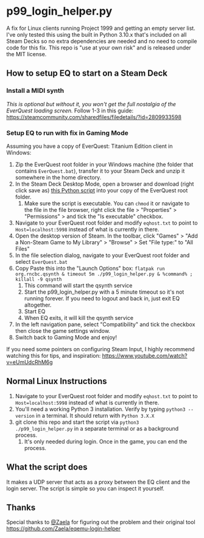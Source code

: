 # p99_login_helper.py

A fix for Linux clients running Project 1999 and getting an empty server list. I've only tested this using the built in Python 3.10.x that's included on all Steam Decks so no extra dependencies are needed and no need to compile code for this fix. This repo is "use at your own risk" and is released under the MIT license.

## How to setup EQ to start on a Steam Deck

### Install a MIDI synth

*This is optional but without it, you won't get the full nostalgia of the EverQuest loading screen.*
Follow 1-3 in this guide:
https://steamcommunity.com/sharedfiles/filedetails/?id=2809933598

### Setup EQ to run with fix in Gaming Mode

Assuming you have a copy of EverQuest: Titanium Edition client in Windows:

1. Zip the EverQuest root folder in your Windows machine (the folder that contains `EverQuest.bat`), transfer it to your Steam Deck and unzip it somewhere in the home directory.
2. In the Steam Deck Desktop Mode, open a browser and download (right click save as) [this Python script](https://raw.githubusercontent.com/rtrajano/p99_login_helper/main/p99_login_helper.py) into your copy of the EverQuest root folder.
    1. Make sure the script is executable. You can `chmod` it or navigate to the file in the file browser, right click the file > "Properties" > "Permissions" > and tick the "Is executable" checkbox.
3. Navigate to your EverQuest root folder and modify `eqhost.txt` to point to `Host=localhost:5998` instead of what is currently in there.
4. Open the desktop version of Steam. In the toolbar, click "Games" > "Add a Non-Steam Game to My Library" > "Browse" > Set "File type:" to "All Files"
5. In the file selection dialog, navigate to your EverQuest root folder and select `EverQuest.bat`
6. Copy Paste this into the "Launch Options" box: `flatpak run org.rncbc.qsynth & timeout 5m ./p99_login_helper.py & %command% ; killall -9 qsynth`
    1. This command will start the qsynth service
    2. Start the p99_login_helper.py with a 5 minute timeout so it's not running forever. If you need to logout and back in, just exit EQ altogether.
    3. Start EQ
    4. When EQ exits, it will kill the qsynth service
7. In the left navigation pane, select "Compatibility" and tick the checkbox then close the game settings window.
8. Switch back to Gaming Mode and enjoy!

If you need some pointers on configuring Steam Input, I highly recommend watching this for tips, and inspiration: https://www.youtube.com/watch?v=eUmUdcRhM6g

## Normal Linux Instructions

1. Navigate to your EverQuest root folder and modify `eqhost.txt` to point to `Host=localhost:5998` instead of what is currently in there.
2. You'll need a working Python 3 installation. Verify by typing `python3 --version` in a terminal. It should return with `Python 3.X.X`
3. git clone this repo and start the script via `python3 ./p99_login_helper.py` in a separate terminal or as a background process.
    1. It's only needed during login. Once in the game, you can end the process.

## What the script does

It makes a UDP server that acts as a proxy between the EQ client and the login server. The script is simple so you can inspect it yourself.

## Thanks

Special thanks to [@Zaela](https://github.com/Zaela) for figuring out the problem and their original tool https://github.com/Zaela/eqemu-login-helper
